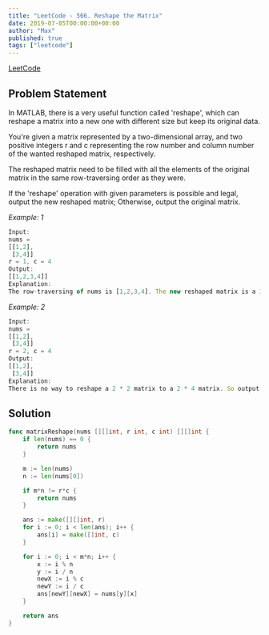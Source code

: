 ```yaml
---
title: "LeetCode - 566. Reshape the Matrix"
date: 2019-07-05T00:00:00+00:00
author: "Max"
published: true
tags: ["leetcode"]
---
```


[LeetCode](https://leetcode.com/problems/reshape-the-matrix/)

## Problem Statement

In MATLAB, there is a very useful function called 'reshape', which can reshape a matrix into a new one with different size but keep its original data.

You're given a matrix represented by a two-dimensional array, and two positive integers r and c representing the row number and column number of the wanted reshaped matrix, respectively.

The reshaped matrix need to be filled with all the elements of the original matrix in the same row-traversing order as they were.

If the 'reshape' operation with given parameters is possible and legal, output the new reshaped matrix; Otherwise, output the original matrix.

*Example: 1*

```js
Input:
nums =
[[1,2],
 [3,4]]
r = 1, c = 4
Output:
[[1,2,3,4]]
Explanation:
The row-traversing of nums is [1,2,3,4]. The new reshaped matrix is a 1 * 4 matrix, fill it row by row by using the previous list.
```

*Example: 2*

```js
Input:
nums =
[[1,2],
 [3,4]]
r = 2, c = 4
Output:
[[1,2],
 [3,4]]
Explanation:
There is no way to reshape a 2 * 2 matrix to a 2 * 4 matrix. So output the original matrix.
```

## Solution

```go
func matrixReshape(nums [][]int, r int, c int) [][]int {
	if len(nums) == 0 {
		return nums
	}

	m := len(nums)
	n := len(nums[0])

	if m*n != r*c {
		return nums
	}

	ans := make([][]int, r)
	for i := 0; i < len(ans); i++ {
		ans[i] = make([]int, c)
	}

	for i := 0; i < m*n; i++ {
		x := i % n
		y := i / n
		newX := i % c
		newY := i / c
		ans[newY][newX] = nums[y][x]
	}

	return ans
}
```
